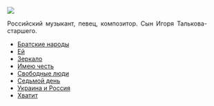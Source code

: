 ![](/songs/жзи/Игорь%20Тальков%20(МирИмиР)/igor_talkov_mirimir.jpg)  

Российский музыкант, певец, композитор. Сын Игоря Талькова-старшего.

* [Братские народы](/songs/жзи/Игорь%20Тальков%20(МирИмиР)/Братские%20народы)
* [Ей](/songs/жзи/Игорь%20Тальков%20(МирИмиР)/Ей)
* [Зеркало](/songs/жзи/Игорь%20Тальков%20(МирИмиР)/Зеркало)
* [Имею честь](/songs/жзи/Игорь%20Тальков%20(МирИмиР)/Имею%20честь)
* [Свободные люди](/songs/жзи/Игорь%20Тальков%20(МирИмиР)/Свободные%20люди)
* [Седьмой день](/songs/жзи/Игорь%20Тальков%20(МирИмиР)/Седьмой%20день)
* [Украина и Россия](/songs/жзи/Игорь%20Тальков%20(МирИмиР)/Украина%20и%20Россия)
* [Хватит](/songs/жзи/Игорь%20Тальков%20(МирИмиР)/Хватит)